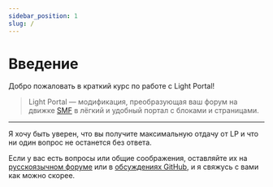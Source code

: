 ```yaml
---
sidebar_position: 1
slug: /
---
```


# Введение

Добро пожаловать в краткий курс по работе с Light Portal!

> Light Portal — модификация, преобразующая ваш форум на движке [SMF](https://www.simplemachines.org) в лёгкий и удобный портал с блоками и страницами.

---

Я хочу быть уверен, что вы получите максимальную отдачу от LP и что ни один вопрос не останется без ответа.

Если у вас есть вопросы или общие соображения, оставляйте их на [русскоязычном форуме](https://www.simplemachines.ru/index.php?topic=21371.0) или в [обсуждениях GitHub](https://github.com/dragomano/Light-Portal/discussions), и я свяжусь с вами как можно скорее.
